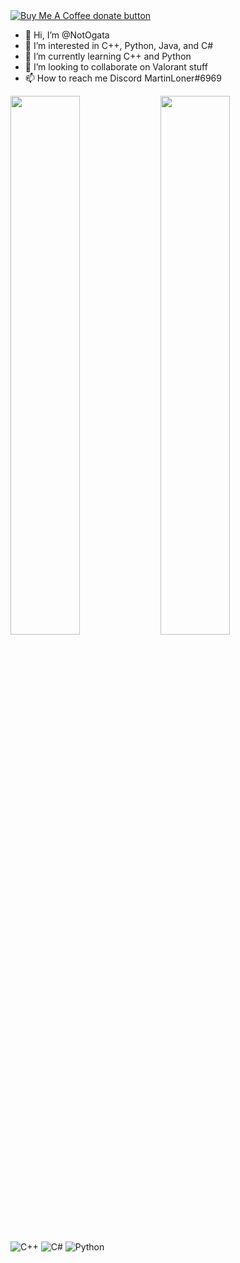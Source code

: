 <span class="badge-buymeacoffee">
  <a href="https://buymeacoffee.com/NotOgata" title="Donate to this project using Buy Me A Coffee"><img src="https://img.shields.io/badge/buy%20me%20a%20coffee-donate-yellow.svg" alt="Buy Me A Coffee donate button" /></a>
</span>

- 👋 Hi, I’m @NotOgata
- 👀 I’m interested in C++, Python, Java, and C#
- 🌱 I’m currently learning C++ and Python
- 💞️ I’m looking to collaborate on Valorant stuff
- 📫 How to reach me Discord MartinLoner#6969

<!---
NotOgata/NotOgata is a ✨ special ✨ repository because its `README.md` (this file) appears on your GitHub profile.
You can click the Preview link to take a look at your changes.
--->

<img align="left" width="47%" src="https://github-readme-stats.vercel.app/api?username=NotOgata&show_icons=true&theme=radical" />

<img align="left" width="47%" src="https://github-readme-stats.vercel.app/api/top-langs/?username=NotOgata&layout=compact" />

![C++](https://img.shields.io/badge/c++-%2300599C.svg?style=for-the-badge&logo=c%2B%2B&logoColor=white)
![C#](https://img.shields.io/badge/c%23-%23239120.svg?style=for-the-badge&logo=c-sharp&logoColor=white)
![Python](https://img.shields.io/badge/python-3670A0?style=for-the-badge&logo=python&logoColor=ffdd54)
